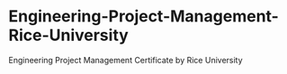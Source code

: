 # Engineering-Project-Management-Rice-University
Engineering Project Management Certificate by Rice University
